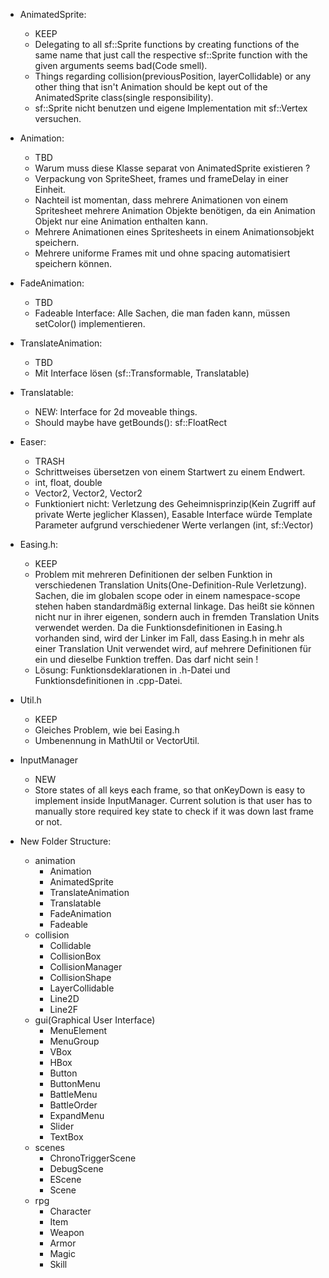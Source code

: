 
- AnimatedSprite:
  - KEEP
  - Delegating to all sf::Sprite functions by creating functions of the same name 
    that just call the respective sf::Sprite function with the given arguments seems bad(Code smell).
  - Things regarding collision(previousPosition, layerCollidable) or any other thing
    that isn't Animation should be kept out of the AnimatedSprite class(single responsibility).
  - sf::Sprite nicht benutzen und eigene Implementation mit sf::Vertex versuchen.

- Animation:
  - TBD
  - Warum muss diese Klasse separat von AnimatedSprite existieren ?
  - Verpackung von SpriteSheet, frames und frameDelay in einer Einheit.
  - Nachteil ist momentan, dass mehrere Animationen von einem Spritesheet
    mehrere Animation Objekte benötigen, da ein Animation Objekt nur eine
    Animation enthalten kann.
  - Mehrere Animationen eines Spritesheets in einem Animationsobjekt speichern.
  - Mehrere uniforme Frames mit und ohne spacing automatisiert speichern können.

- FadeAnimation:
  - TBD
  - Fadeable Interface: Alle Sachen, die man faden kann, müssen setColor() implementieren.

- TranslateAnimation:
  - TBD
  - Mit Interface lösen (sf::Transformable, Translatable)

- Translatable:
  - NEW: Interface for 2d moveable things.
  - Should maybe have getBounds(): sf::FloatRect

- Easer:
  - TRASH
  - Schrittweises übersetzen von einem Startwert zu einem Endwert.
  - int, float, double
  - Vector2<int>, Vector2<float>, Vector2<double>
  - Funktioniert nicht: Verletzung des Geheimnisprinzip(Kein Zugriff auf private Werte jeglicher Klassen),
    Easable Interface würde Template Parameter aufgrund verschiedener Werte verlangen (int, sf::Vector)

- Easing.h:
  - KEEP
  - Problem mit mehreren Definitionen der selben Funktion in verschiedenen Translation Units(One-Definition-Rule Verletzung).
    Sachen, die im globalen scope oder in einem namespace-scope stehen haben standardmäßig external linkage. Das heißt sie können
    nicht nur in ihrer eigenen, sondern auch in fremden Translation Units verwendet werden. Da die Funktionsdefinitionen in Easing.h
    vorhanden sind, wird der Linker im Fall, dass Easing.h in mehr als einer Translation Unit verwendet wird, auf mehrere Definitionen
    für ein und dieselbe Funktion treffen. Das darf nicht sein !
  - Lösung: Funktionsdeklarationen in .h-Datei und Funktionsdefinitionen in .cpp-Datei.

- Util.h
  - KEEP
  - Gleiches Problem, wie bei Easing.h
  - Umbenennung in MathUtil or VectorUtil.

- InputManager
  - NEW
  - Store states of all keys each frame, so that onKeyDown is easy to implement inside InputManager.
    Current solution is that user has to manually store required key state to check if it was down 
    last frame or not.

- New Folder Structure:
  - animation
    - Animation
    - AnimatedSprite
    - TranslateAnimation
    - Translatable
    - FadeAnimation
    - Fadeable
  - collision
    - Collidable
    - CollisionBox
    - CollisionManager
    - CollisionShape
    - LayerCollidable
    - Line2D
    - Line2F
  - gui(Graphical User Interface)
    - MenuElement
    - MenuGroup
    - VBox
    - HBox
    - Button
    - ButtonMenu
    - BattleMenu
    - BattleOrder
    - ExpandMenu
    - Slider
    - TextBox
  - scenes
    - ChronoTriggerScene
    - DebugScene
    - EScene
    - Scene
  - rpg
    - Character
    - Item
    - Weapon
    - Armor
    - Magic
    - Skill